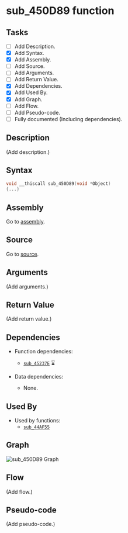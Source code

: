 # sub_450D89 function

## Tasks

- [ ] Add Description.
- [X] Add Syntax.
- [X] Add Assembly.
- [ ] Add Source.
- [ ] Add Arguments.
- [ ] Add Return Value.
- [X] Add Dependencies.
- [X] Add Used By.
- [X] Add Graph.
- [ ] Add Flow.
- [ ] Add Pseudo-code.
- [ ] Fully documented (Including dependencies).

## Description

(Add description.)

## Syntax

```c
void __thiscall sub_450D89(void *Object)
{...}
```

## Assembly

Go to [assembly](../asm/sub_450D89.asm).

## Source

Go to [source](../cc/sub_450D89.cc).

## Arguments

(Add arguments.)

## Return Value

(Add return value.)

## Dependencies

* Function dependencies:
  * [`sub_45237E`](sub_45237E.md) ⌛


* Data dependencies:
  * None.

## Used By

* Used by functions:
  * [`sub_44AF55`](../md/sub_44AF55.md)

## Graph

![sub_450D89 Graph](../svg/sub_450D89.svg "sub_450D89 Graph")

## Flow

(Add flow.)

## Pseudo-code

(Add pseudo-code.)

